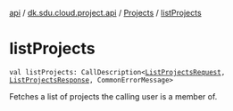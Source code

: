 [api](../../index.md) / [dk.sdu.cloud.project.api](../index.md) / [Projects](index.md) / [listProjects](./list-projects.md)

# listProjects

`val listProjects: CallDescription<`[`ListProjectsRequest`](../-list-projects-request/index.md)`, `[`ListProjectsResponse`](../-list-projects-response.md)`, CommonErrorMessage>`

Fetches a list of projects the calling user is a member of.


